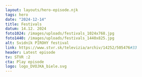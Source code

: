 ```yaml
---
layout: layouts/hero-episode.njk
tags: hero
date: "2024-12-14"
title: Festivals
datum: 14.12. 2024
foto1024: /images/uploads/festivals_1024x768.jpg
foto1440: /images/uploads/festivals_1440x825.jpg
alt: Svidník PIROHY festival
link: https://www.stvr.sk/televizia/archiv/14252/505476#33
header: Latest episode
tv: STVR :2
cta: Play episode
logo: logo_DVOJKA_biele.svg
---
```

